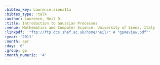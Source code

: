 ```yaml
---
:bibtex_key: Lawrence:siena11a
:bibtex_type: :talk
:author: Lawrence, Neil D.
:title: Introduction to Gaussian Processes
:venue: Mathematics and Computer Science, University of Siena, Italy
:linkpdf: '"ftp://ftp.dcs.shef.ac.uk/home/neil/" # "gpReview.pdf"'
:year: '2011'
:month: apr
:day: '6'
:group: gp
:month_numeric: '4'
---
```

